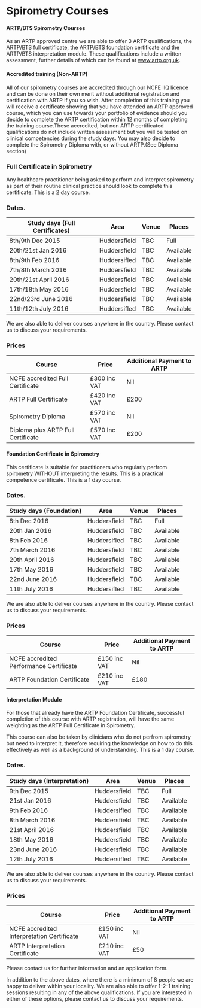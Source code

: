 # Spirometry Courses

#### ARTP/BTS Spirometry Courses

As an ARTP approved centre we are able to offer 3 ARTP qualifications, the ARTP/BTS full certificate, the ARTP/BTS foundation certificate and the ARTP/BTS interpretation module. These qualifications include a written assessment, further details of which can be found at www.artp.org.uk. 

#### Accredited training (Non-ARTP)

All of our spirometry courses are accredited through our NCFE IIQ licence and can be done on their own merit without additional registration and certification with ARTP if you so wish. After completion of this training you will receive a certificate showing that you have attended an ARTP approved course, which you can use towards your portfolio of evidence should you decide to complete the ARTP certification within 12 months of completing the training course.These accredited, but non ARTP certificated qualifications do not include written assessment but you will be tested on clinical competencies during the study days. You may also decide to complete the Spirometry Diploma with, or without ARTP.(See Diploma section)

### Full Certificate in Spirometry

Any healthcare practitioner being asked to perform and interpret spirometry as part of their routine clinical practice should look to complete this certificate. This is a 2 day course. 

### Dates. 

| Study days (Full Certificates) | Area         | Venue   | Places    |
|--------------------------------|--------------|---------|-----------|
| 8th/9th   Dec   2015           | Huddersfield | TBC     | Full      |
| 20th/21st Jan   2016           | Huddersfield | TBC     | Available |
| 8th/9th   Feb   2016           | Huddersifled | TBC     | Available |
| 7th/8th   March 2016           | Huddersfield | TBC     | Available |
| 20th/21st April 2016           | Huddersfield | TBC     | Available |
| 17th/18th May   2016           | Huddersfield | TBC     | Available |
| 22nd/23rd June  2016           | Huddersfield | TBC     | Available |
| 11th/12th July  2016           | Huddersifled | TBC     | Available |

We are also able to deliver courses anywhere in the country. Please contact us to discuss your requirements.

### Prices

| Course                             | Price          | Additional Payment to ARTP|          
|------------------------------------|----------------|---------------------------|
| NCFE accredited Full Certificate   | £300 inc VAT   | Nil                       | 
| ARTP Full Certificate              | £420 inc VAT   | £200                      |
| Spirometry Diploma                 | £570 inc VAT   | Nil                       |
| Diploma plus ARTP Full Certificate | £570 Inc VAT   | £200                      |


#### Foundation Certificate in Spirometry

This certificate is suitable for practitioners who regularly perfrom spirometry WITHOUT interpreting the results. This is a practical competence certificate. This is a 1 day course.

### Dates. 

| Study days (Foundation)  | Area         | Venue   | Places    |
|--------------------------|--------------|---------|-----------|
| 8th Dec    2016          | Huddersfield | TBC     | Full      |
| 20th Jan   2016          | Huddersfield | TBC     | Available |
| 8th Feb    2016          | Huddersifled | TBC     | Available |
| 7th March  2016          | Huddersfield | TBC     | Available |
| 20th April 2016          | Huddersfield | TBC     | Available |
| 17th May   2016          | Huddersfield | TBC     | Available |
| 22nd June  2016          | Huddersfield | TBC     | Available |
| 11th July  2016          | Huddersifled | TBC     | Available |

We are also able to deliver courses anywhere in the country. Please contact us to discuss your requirements.

### Prices

| Course                                  | Price          | Additional Payment to ARTP|          
|-----------------------------------------|----------------|---------------------------|
| NCFE accredited Performance Certificate | £150 inc VAT   | Nil                       | 
| ARTP Foundation Certificate             | £210 inc VAT   | £180                      |


#### Interpretation Module

For those that already have the ARTP Foundation Certificate, successful completion of this course with ARTP registration, will have the same weighting as the ARTP Full Certificate in Spirometry.

This course can also be taken by clinicians who do not perfrom spirometry but need to interpret it, therefore requiring the knowledge on how to do this effectively as well as a background of understanding. This is a 1 day course.

### Dates. 

| Study days (Interpretation) | Area         | Venue   | Places    |
|-----------------------------|--------------|---------|-----------|
| 9th Dec    2015             | Huddersfield | TBC     | Full      |
| 21st Jan   2016             | Huddersfield | TBC     | Available |
| 9th Feb    2016             | Huddersifled | TBC     | Available |
| 8th March  2016             | Huddersfield | TBC     | Available |
| 21st April 2016             | Huddersfield | TBC     | Available |
| 18th May   2016             | Huddersfield | TBC     | Available |
| 23nd June  2016             | Huddersfield | TBC     | Available |
| 12th July  2016             | Huddersifled | TBC     | Available |

We are also able to deliver courses anywhere in the country. Please contact us to discuss your requirements.

### Prices

| Course                                     | Price          | Additional Payment to ARTP|          
|--------------------------------------------|----------------|---------------------------|
| NCFE accredited Interpretation Certificate | £150 inc VAT   | Nil                       | 
| ARTP Interpretation Certificate            | £210 inc VAT   | £50                       |

Please contact us for further information and an application form.

In addition to the above dates, where there is a minimum of 8 people we are happy to deliver within your locality. We are also able to offer 1-2-1 training sessions resulting in any of the above qualifications. If you are interested in either of these options, please contact us to discuss your requirements.
